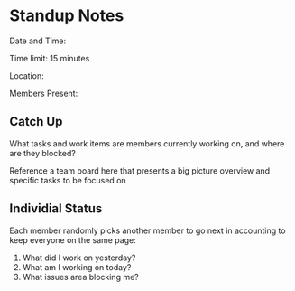 # Standup Notes

Date and Time:

Time limit: 15 minutes

Location:

Members Present:


## Catch Up

What tasks and work items are members currently working on, and where are they blocked?

Reference a team board here that presents a big picture overview and specific tasks to be focused on

## Individial Status

Each member randomly picks another member to go next in accounting to keep everyone on the same page:
1. What did I work on yesterday?
2. What am I working on today?
3. What issues area blocking me?

